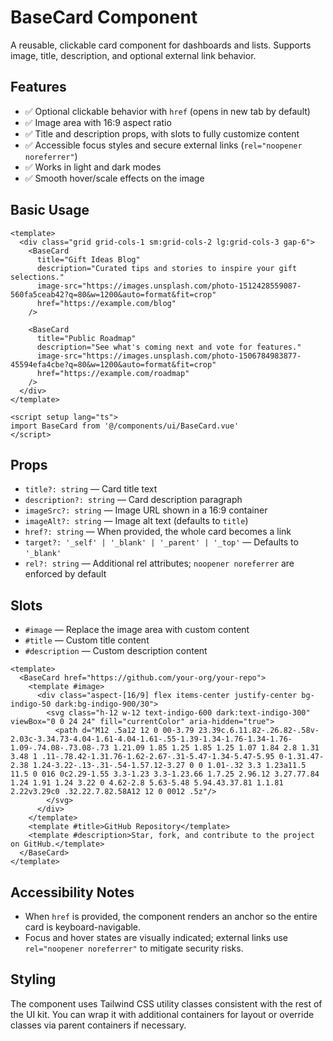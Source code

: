 # BaseCard Component

A reusable, clickable card component for dashboards and lists. Supports image, title, description, and optional external link behavior.

## Features

- ✅ Optional clickable behavior with `href` (opens in new tab by default)
- ✅ Image area with 16:9 aspect ratio
- ✅ Title and description props, with slots to fully customize content
- ✅ Accessible focus styles and secure external links (`rel="noopener noreferrer"`)
- ✅ Works in light and dark modes
- ✅ Smooth hover/scale effects on the image

## Basic Usage

```vue
<template>
  <div class="grid grid-cols-1 sm:grid-cols-2 lg:grid-cols-3 gap-6">
    <BaseCard
      title="Gift Ideas Blog"
      description="Curated tips and stories to inspire your gift selections."
      image-src="https://images.unsplash.com/photo-1512428559087-560fa5ceab42?q=80&w=1200&auto=format&fit=crop"
      href="https://example.com/blog"
    />

    <BaseCard
      title="Public Roadmap"
      description="See what's coming next and vote for features."
      image-src="https://images.unsplash.com/photo-1506784983877-45594efa4cbe?q=80&w=1200&auto=format&fit=crop"
      href="https://example.com/roadmap"
    />
  </div>
</template>

<script setup lang="ts">
import BaseCard from '@/components/ui/BaseCard.vue'
</script>
```

## Props

- `title?: string` — Card title text
- `description?: string` — Card description paragraph
- `imageSrc?: string` — Image URL shown in a 16:9 container
- `imageAlt?: string` — Image alt text (defaults to `title`)
- `href?: string` — When provided, the whole card becomes a link
- `target?: '_self' | '_blank' | '_parent' | '_top'` — Defaults to `'_blank'`
- `rel?: string` — Additional rel attributes; `noopener noreferrer` are enforced by default

## Slots

- `#image` — Replace the image area with custom content
- `#title` — Custom title content
- `#description` — Custom description content

```vue
<template>
  <BaseCard href="https://github.com/your-org/your-repo">
    <template #image>
      <div class="aspect-[16/9] flex items-center justify-center bg-indigo-50 dark:bg-indigo-900/30">
        <svg class="h-12 w-12 text-indigo-600 dark:text-indigo-300" viewBox="0 0 24 24" fill="currentColor" aria-hidden="true">
          <path d="M12 .5a12 12 0 00-3.79 23.39c.6.11.82-.26.82-.58v-2.03c-3.34.73-4.04-1.61-4.04-1.61-.55-1.39-1.34-1.76-1.34-1.76-1.09-.74.08-.73.08-.73 1.21.09 1.85 1.25 1.85 1.25 1.07 1.84 2.8 1.31 3.48 1 .11-.78.42-1.31.76-1.62-2.67-.31-5.47-1.34-5.47-5.95 0-1.31.47-2.38 1.24-3.22-.13-.31-.54-1.57.12-3.27 0 0 1.01-.32 3.3 1.23a11.5 11.5 0 016 0c2.29-1.55 3.3-1.23 3.3-1.23.66 1.7.25 2.96.12 3.27.77.84 1.24 1.91 1.24 3.22 0 4.62-2.8 5.63-5.48 5.94.43.37.81 1.1.81 2.22v3.29c0 .32.22.7.82.58A12 12 0 0012 .5z"/>
        </svg>
      </div>
    </template>
    <template #title>GitHub Repository</template>
    <template #description>Star, fork, and contribute to the project on GitHub.</template>
  </BaseCard>
</template>
```

## Accessibility Notes

- When `href` is provided, the component renders an anchor so the entire card is keyboard-navigable.
- Focus and hover states are visually indicated; external links use `rel="noopener noreferrer"` to mitigate security risks.

## Styling

The component uses Tailwind CSS utility classes consistent with the rest of the UI kit. You can wrap it with additional containers for layout or override classes via parent containers if necessary.
